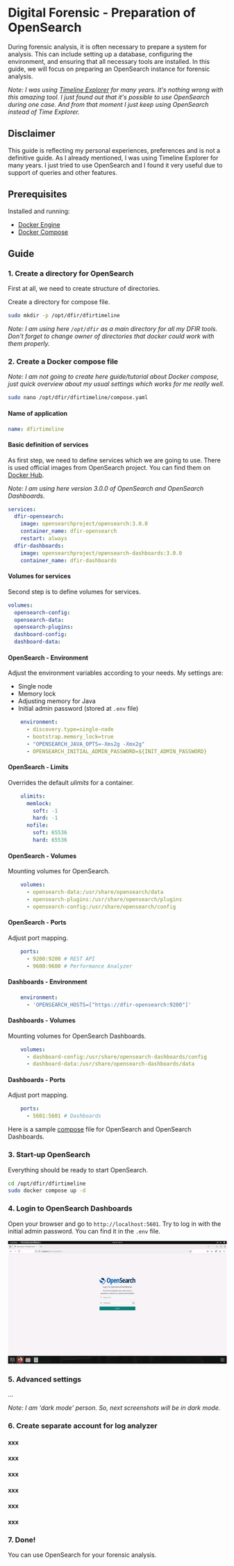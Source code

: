 # Digital Forensic - Preparation of OpenSearch

During forensic analysis, it is often necessary to prepare a system for
analysis. This can include setting up a database, configuring the environment,
and ensuring that all necessary tools are installed. In this guide, we will
focus on preparing an OpenSearch instance for forensic analysis.

*Note: I was using
[Timeline Explorer](https://aboutdfir.com/toolsandartifacts/windows/timeline-explorer/)
for many years. It's nothing wrong with this amazing tool. I just found out
that it's possible to use OpenSearch during one case. And from that moment
I just keep using OpenSearch instead of Time Explorer.*

## Disclaimer

This guide is reflecting my personal experiences, preferences and is not
a definitive guide. As I already mentioned, I was using Timeline Explorer
for many years. I just tried to use OpenSearch and I found it very useful
due to support of queries and other features.

## Prerequisites

Installed and running:
- [Docker Engine](https://docs.docker.com/engine/install/)
- [Docker Compose](https://docs.docker.com/compose/install/)

## Guide

### 1. Create a directory for OpenSearch

First at all, we need to create structure of directories.

Create a directory for compose file.

```bash
sudo mkdir -p /opt/dfir/dfirtimeline
```

*Note: I am using here `/opt/dfir` as a main directory for all my DFIR tools.
Don't forget to change owner of directories that docker could work
with them properly.*

### 2. Create a Docker compose file

*Note: I am not going to create here guide/tutorial about Docker compose,
just quick overview about my usual settings which works for me really well.*

```bash
sudo nano /opt/dfir/dfirtimeline/compose.yaml
```

#### Name of application

```yaml
name: dfirtimeline
```

#### Basic definition of services

As first step, we need to define services which we are
going to use. There is used official images from OpenSearch project.
You can find them on [Docker Hub](https://hub.docker.com/r/opensearchproject).

*Note: I am using here version 3.0.0 of OpenSearch and OpenSearch Dashboards.*

```yaml
services:
  dfir-opensearch:
    image: opensearchproject/opensearch:3.0.0
    container_name: dfir-opensearch
    restart: always
  dfir-dashboards:
    image: opensearchproject/opensearch-dashboards:3.0.0
    container_name: dfir-dashboards
```

#### Volumes for services

Second step is to define volumes for services.

```yaml
volumes:
  opensearch-config:
  opensearch-data:
  opensearch-plugins:
  dashboard-config:
  dashboard-data:
```

#### OpenSearch - Environment

Adjust the environment variables according to your needs.
My settings are:
- Single node
- Memory lock
- Adjusting memory for Java
- Initial admin password (stored at `.env` file)

```yaml
    environment:
      - discovery.type=single-node
      - bootstrap.memory_lock=true
      - "OPENSEARCH_JAVA_OPTS=-Xms2g -Xmx2g"
      - OPENSEARCH_INITIAL_ADMIN_PASSWORD=${INIT_ADMIN_PASSWORD}
```

#### OpenSearch - Limits

Overrides the default *ulimits* for a container.

```yaml
    ulimits:
      memlock:
        soft: -1
        hard: -1
      nofile:
        soft: 65536
        hard: 65536
```

#### OpenSearch - Volumes

Mounting volumes for OpenSearch.

```yaml
    volumes:
      - opensearch-data:/usr/share/opensearch/data
      - opensearch-plugins:/usr/share/opensearch/plugins
      - opensearch-config:/usr/share/opensearch/config
```

#### OpenSearch - Ports

Adjust port mapping.

```yaml
    ports:
      - 9200:9200 # REST API
      - 9600:9600 # Performance Analyzer
```

#### Dashboards - Environment

```yaml
    environment:
      - 'OPENSEARCH_HOSTS=["https://dfir-opensearch:9200"]'
```

#### Dashboards - Volumes

Mounting volumes for OpenSearch Dashboards.

```yaml
    volumes:
      - dashboard-config:/usr/share/opensearch-dashboards/config
      - dashboard-data:/usr/share/opensearch-dashboards/data
```

#### Dashboards - Ports

Adjust port mapping.

```yaml
    ports:
      - 5601:5601 # Dashboards
```

Here is a sample [compose](files/scripts/compose.yaml) file for
OpenSearch and OpenSearch Dashboards.

### 3. Start-up OpenSearch

Everything should be ready to start OpenSearch.

```bash
cd /opt/dfir/dfirtimeline
sudo docker compose up -d
```

### 4. Login to OpenSearch Dashboards

Open your browser and go to `http://localhost:5601`. Try to log in with
the initial admin password. You can find it in the `.env` file.

![OpenSearch Dashboards login](files/img/article-0001.jpg "OpenSearch Dashboards login")

### 5. Advanced settings

...

*Note: I am 'dark mode' person. So, next screenshots will be in dark mode.*

### 6. Create separate account for log analyzer

#### xxx

#### xxx

#### xxx

#### xxx

#### xxx

#### xxx

### 7. Done!

You can use OpenSearch for your forensic analysis.
